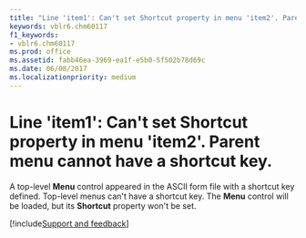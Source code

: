 ```yaml
---
title: "Line 'item1': Can't set Shortcut property in menu 'item2'. Parent menu cannot have a shortcut key."
keywords: vblr6.chm60117
f1_keywords:
- vblr6.chm60117
ms.prod: office
ms.assetid: fabb46ea-3969-ea1f-e5b0-5f502b78d69c
ms.date: 06/08/2017
ms.localizationpriority: medium
---
```



# Line 'item1': Can't set Shortcut property in menu 'item2'. Parent menu cannot have a shortcut key.

A top-level **Menu** control appeared in the ASCII form file with a shortcut key defined. Top-level menus can't have a shortcut key. The **Menu** control will be loaded, but its **Shortcut** property won't be set.

[!include[Support and feedback](~/includes/feedback-boilerplate.md)]